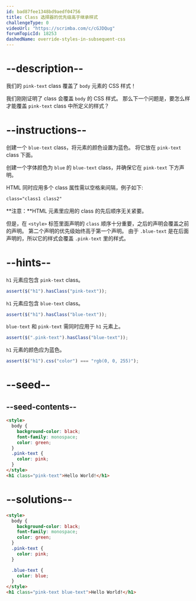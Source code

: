 ```yaml
---
id: bad87fee1348bd9aedf04756
title: Class 选择器的优先级高于继承样式
challengeType: 0
videoUrl: "https://scrimba.com/c/cGJDQug"
forumTopicId: 18253
dashedName: override-styles-in-subsequent-css
---
```


# --description--

我们的 `pink-text` class 覆盖了 `body` 元素的 CSS 样式！

我们刚刚证明了 class 会覆盖 `body` 的 CSS 样式。 那么下一个问题是，要怎么样才能覆盖 `pink-text` class 中所定义的样式？

# --instructions--

创建一个 `blue-text` class，将元素的颜色设置为蓝色。 将它放在 `pink-text` class 下面。

创建一个字体颜色为 `blue` 的 `blue-text` class，并确保它在 `pink-text` 下方声明。

HTML 同时应用多个 class 属性需以空格来间隔，例子如下:

```html
class="class1 class2"
```

**注意：**HTML 元素里应用的 class 的先后顺序无关紧要。

但是，在 `<style>` 标签里面声明的 `class` 顺序十分重要，之后的声明会覆盖之前的声明。 第二个声明的优先级始终高于第一个声明。 由于 `.blue-text` 是在后面声明的，所以它的样式会覆盖 `.pink-text` 里的样式。

# --hints--

`h1` 元素应包含 `pink-text` class。

```js
assert($("h1").hasClass("pink-text"));
```

`h1` 元素应包含 `blue-text` class。

```js
assert($("h1").hasClass("blue-text"));
```

`blue-text` 和 `pink-text` 需同时应用于 `h1` 元素上。

```js
assert($(".pink-text").hasClass("blue-text"));
```

`h1` 元素的颜色应为蓝色。

```js
assert($("h1").css("color") === "rgb(0, 0, 255)");
```

# --seed--

## --seed-contents--

```html
<style>
  body {
    background-color: black;
    font-family: monospace;
    color: green;
  }
  .pink-text {
    color: pink;
  }
</style>
<h1 class="pink-text">Hello World!</h1>
```

# --solutions--

```html
<style>
  body {
    background-color: black;
    font-family: monospace;
    color: green;
  }
  .pink-text {
    color: pink;
  }

  .blue-text {
    color: blue;
  }
</style>
<h1 class="pink-text blue-text">Hello World!</h1>
```
